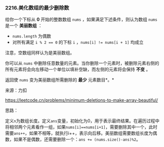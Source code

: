 ### 2216.美化数组的最少删除数

给你一个下标从 **0** 开始的整数数组 `nums` ，如果满足下述条件，则认为数组 `nums` 是一个 **美丽数组** ：

- `nums.length` 为偶数
- 对所有满足 `i % 2 == 0` 的下标 `i` ，`nums[i] != nums[i + 1]` 均成立

注意，空数组同样认为是美丽数组。

你可以从 `nums` 中删除任意数量的元素。当你删除一个元素时，被删除元素右侧的所有元素将会向左移动一个单位以填补空缺，而左侧的元素将会保持 **不变** 。

返回使 `nums` 变为美丽数组所需删除的 **最少** 元素数目*。*

来源：力扣

https://leetcode.cn/problems/minimum-deletions-to-make-array-beautiful/



思路：

​		定义`n`为数组长度。定义`ans`变量，初始化为0，用于表示最终结果。在遍历过程中将相邻两个元素看作一组，如果`nums[i]==nums[i+1]`，需要删除其中一个，此时需要`ans++`，如果不相等，就执行i++，表示向后移。美丽数组需要数组长度为偶数，如果不是偶数，还需要删除一个：`ans += (nums.size()-ans)%2`。